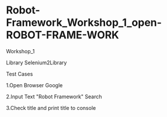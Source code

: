 # Robot-Framework_Workshop_1_open-ROBOT-FRAME-WORK

Workshop_1

Library    Selenium2Library

Test Cases

  1.Open Browser Google
  
  2.Input Text "Robot Framework" Search
  
  3.Check title and print title to console
